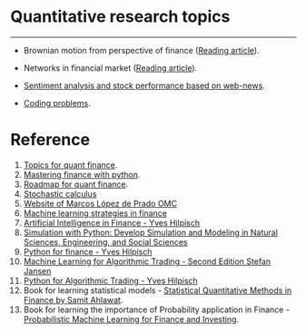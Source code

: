 # Quantitative research topics
----
- Brownian motion from perspective of finance ([Reading article](https://www.quantstart.com/articles/brownian-motion-simulation-with-python/)).
- Networks in financial market ([Reading article](https://medium.com/latinxinai/building-a-network-of-stock-prices-using-mutual-information-13744622dd78)).
- [Sentiment analysis and stock performance based on web-news](https://nbviewer.org/github/hisaylama/Quants/blob/main/Sentiment_analysis_Toyota_BYD.ipynb).

- [Coding problems](https://neetcode.io/).  
 
# Reference
1. [Topics for quant finance](https://gist.github.com/ih2502mk/50d8f7feb614c8676383431b056f4291).
2. [Mastering finance with python](https://github.com/ih2502mk/mastering-python-for-finance-second-edition/blob/master/README.md).
3. [Roadmap for quant finance](https://medium.com/@akjha22/the-quants-blueprint-a-roadmap-for-building-a-career-in-quantitative-finance-fa5218f81e7b).
4. [Stochastic calculus](https://www.quantstart.com/articles/Introduction-to-Stochastic-Calculus/)
5. [Website of Marcos López de Prado OMC](https://www.quantresearch.org/)
6. [Machine learning strategies in finance](https://www.quantresearch.org/)
7. [Artificial Intelligence in Finance - Yves Hilpisch](https://learning.oreilly.com/library/view/artificial-intelligence-in/9781492055426/ch11.html)
8. [Simulation with Python: Develop Simulation and Modeling in Natural Sciences, Engineering, and Social Sciences](https://learning.oreilly.com/library/view/simulation-with-python/9781484281857/html/518439_1_En_2_Chapter.xhtml)
9. [Python for finance - Yves Hilpisch](https://learning.oreilly.com/library/view/python-for-finance/9781492024323/part02.html)
10. [Machine Learning for Algorithmic Trading - Second Edition Stefan Jansen](https://learning.oreilly.com/library/view/machine-learning-for/9781839217715/Text/Chapter_1.xhtml#_idParaDest-26)
11. [Python for Algorithmic Trading - Yves Hilpisch](https://learning.oreilly.com/library/view/python-for-algorithmic/)
12. Book for learning statistical models - [Statistical Quantitative Methods in Finance by Samit Ahlawat](https://link.springer.com/book/10.1007/979-8-8688-0962-0).
13. Book for learning the importance of Probability application in Finance - [Probabilistic Machine Learning for Finance and Investing](https://learning.oreilly.com/library/view/probabilistic-machine-learning/9781492097662/).
